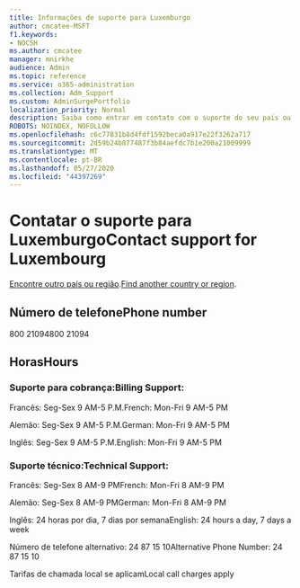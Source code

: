 ```yaml
---
title: Informações de suporte para Luxemburgo
author: cmcatee-MSFT
f1.keywords:
- NOCSH
ms.author: cmcatee
manager: mnirkhe
audience: Admin
ms.topic: reference
ms.service: o365-administration
ms.collection: Adm_Support
ms.custom: AdminSurgePortfolio
localization_priority: Normal
description: Saiba como entrar em contato com o suporte do seu país ou região.
ROBOTS: NOINDEX, NOFOLLOW
ms.openlocfilehash: c6c77831b8d4fdf1592beca0a917e22f3262a717
ms.sourcegitcommit: 2d59b24b877487f3b84aefdc7b1e200a21009999
ms.translationtype: MT
ms.contentlocale: pt-BR
ms.lasthandoff: 05/27/2020
ms.locfileid: "44397269"
---
```

# <a name="contact-support-for-luxembourg"></a><span data-ttu-id="10cad-103">Contatar o suporte para Luxemburgo</span><span class="sxs-lookup"><span data-stu-id="10cad-103">Contact support for Luxembourg</span></span>

<span data-ttu-id="10cad-104">[Encontre outro país ou região](../contact-support-for-business-products.md).</span><span class="sxs-lookup"><span data-stu-id="10cad-104">[Find another country or region](../contact-support-for-business-products.md).</span></span>

## <a name="phone-number"></a><span data-ttu-id="10cad-105">Número de telefone</span><span class="sxs-lookup"><span data-stu-id="10cad-105">Phone number</span></span>
<span data-ttu-id="10cad-106">800 21094</span><span class="sxs-lookup"><span data-stu-id="10cad-106">800 21094</span></span>

## <a name="hours"></a><span data-ttu-id="10cad-107">Horas</span><span class="sxs-lookup"><span data-stu-id="10cad-107">Hours</span></span>
### <a name="billing-support"></a><span data-ttu-id="10cad-108">Suporte para cobrança:</span><span class="sxs-lookup"><span data-stu-id="10cad-108">Billing Support:</span></span>

<span data-ttu-id="10cad-109">Francês: Seg-Sex 9 AM-5 P.M.</span><span class="sxs-lookup"><span data-stu-id="10cad-109">French: Mon-Fri 9 AM-5 PM</span></span>

<span data-ttu-id="10cad-110">Alemão: Seg-Sex 9 AM-5 P.M.</span><span class="sxs-lookup"><span data-stu-id="10cad-110">German: Mon-Fri 9 AM-5 PM</span></span>

<span data-ttu-id="10cad-111">Inglês: Seg-Sex 9 AM-5 P.M.</span><span class="sxs-lookup"><span data-stu-id="10cad-111">English: Mon-Fri 9 AM-5 PM</span></span>

### <a name="technical-support"></a><span data-ttu-id="10cad-112">Suporte técnico:</span><span class="sxs-lookup"><span data-stu-id="10cad-112">Technical Support:</span></span>

<span data-ttu-id="10cad-113">Francês: Seg-Sex 8 AM-9 PM</span><span class="sxs-lookup"><span data-stu-id="10cad-113">French: Mon-Fri 8 AM-9 PM</span></span>

<span data-ttu-id="10cad-114">Alemão: Seg-Sex 8 AM-9 PM</span><span class="sxs-lookup"><span data-stu-id="10cad-114">German: Mon-Fri 8 AM-9 PM</span></span>

<span data-ttu-id="10cad-115">Inglês: 24 horas por dia, 7 dias por semana</span><span class="sxs-lookup"><span data-stu-id="10cad-115">English: 24 hours a day, 7 days a week</span></span>

<span data-ttu-id="10cad-116">Número de telefone alternativo: 24 87 15 10</span><span class="sxs-lookup"><span data-stu-id="10cad-116">Alternative Phone Number: 24 87 15 10</span></span>

<span data-ttu-id="10cad-117">Tarifas de chamada local se aplicam</span><span class="sxs-lookup"><span data-stu-id="10cad-117">Local call charges apply</span></span>
